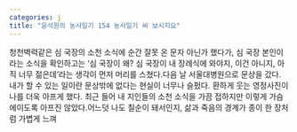 ```yaml
---
categories: j
title: "윤석원의 농사일기 154 농사일기 써 보시지요"
---
```

청천벽력같은 심 국장의 소천 소식에 순간 잘못 온 문자 아닌가 했다가, 심 국장 본인이라는 소식을 확인하고는 ‘심 국장이 왜? 심 국장이 내 장례식에 와야지, 이건 아니지, 아직 너무 젊은데’라는 생각이 먼저 머리를 스쳤다.다음 날 서울대병원으로 문상을 갔다. 내가 할 수 있는 일이란 문상밖에 없다는 현실이 너무나 슬펐다. 환하게 웃는 영정사진이 나를 더욱 아프게 했다. 최근 들어 내 지인들의 소천 소식을 가끔 접하지만 이렇게 가슴 에이도록 아프진 않았다.어느덧 나도 칠순이 돼서인지, 삶과 죽음의 경계가 종이 한 장처럼 가볍게 느껴
